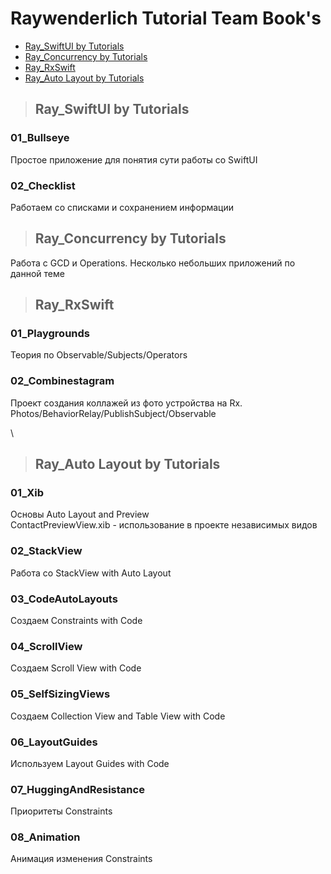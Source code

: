 Raywenderlich Tutorial Team Book's 
=========================

+ [Ray_SwiftUI by Tutorials](#Ray_SwiftUI)
+ [Ray_Concurrency by Tutorials](#Ray_Concurrency)
+ [Ray_RxSwift](#Ray_RxSwift)
+ [Ray_Auto Layout by Tutorials](#Ray_AutoLayout)

>## <a name="Ray_SwiftUI"></a> Ray_SwiftUI by Tutorials
### 01_Bullseye
Простое приложение для понятия сути работы со SwiftUI

### 02_Checklist
Работаем со списками и сохранением информации


>## <a name="Ray_Concurrency"></a> Ray_Concurrency by Tutorials
Работа с GCD и Operations. Несколько небольших приложений по данной теме


>## <a name="Ray_RxSwift"></a> Ray_RxSwift
### 01_Playgrounds
Теория по Observable/Subjects/Operators

### 02_Combinestagram
Проект создания коллажей из фото устройства на Rx.  
Photos/BehaviorRelay/PublishSubject/Observable

 \

>## <a name="Ray_AutoLayout"></a> Ray_Auto Layout by Tutorials
### 01_Xib
Основы Auto Layout and Preview   
ContactPreviewView.xib - использование в проекте независимых видов

### 02_StackView
Работа со StackView with Auto Layout

### 03_CodeAutoLayouts
Создаем Constraints with Code

### 04_ScrollView
Создаем Scroll View with Code

### 05_SelfSizingViews
Создаем Collection View and Table View with Code

### 06_LayoutGuides
Используем Layout Guides with Code

### 07_HuggingAndResistance
Приоритеты Constraints

### 08_Animation
Анимация изменения Constraints
